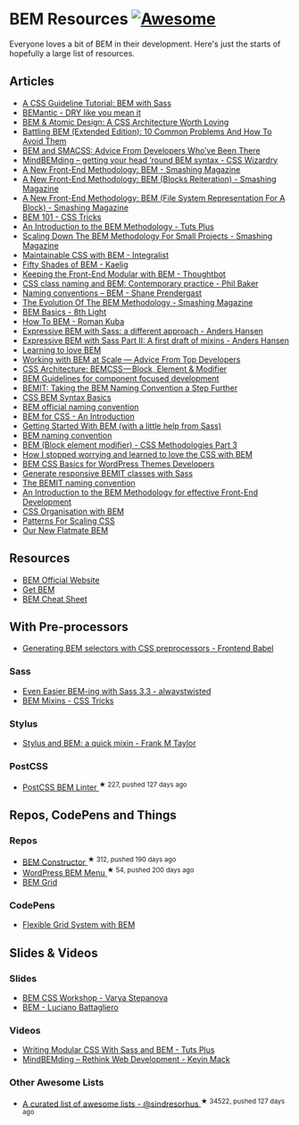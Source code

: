 <h1>
 BEM Resources
 <a href="https://github.com/sindresorhus/awesome">
  <img alt="Awesome" src="https://cdn.rawgit.com/sindresorhus/awesome/d7305f38d29fed78fa85652e3a63e154dd8e8829/media/badge.svg"/>
 </a>
</h1>
<p>
 Everyone loves a bit of BEM in their development. Here's just the starts of hopefully a large list of resources.
</p>
<h2>
 Articles
</h2>
<ul>
 <li>
  <a href="https://assist-software.net/blog/css-guideline-tutorial-bem-sass">
   A CSS Guideline Tutorial: BEM with Sass
  </a>
 </li>
 <li>
  <a href="https://medium.com/@stowball/bemantic-dry-like-you-mean-it-133ea3843d98#.a2ivj7ny9">
   BEMantic - DRY like you mean it
  </a>
 </li>
 <li>
  <a href="https://www.lullabot.com/articles/bem-atomic-design-a-css-architecture-worth-loving">
   BEM & Atomic Design: A CSS Architecture Worth Loving
  </a>
 </li>
 <li>
  <a href="https://www.smashingmagazine.com/2016/06/battling-bem-extended-edition-common-problems-and-how-to-avoid-them/">
   Battling BEM (Extended Edition): 10 Common Problems And How To Avoid Them
  </a>
 </li>
 <li>
  <a href="http://www.sitepoint.com/bem-smacss-advice-from-developers/">
   BEM and SMACSS: Advice From Developers Who’ve Been There
  </a>
 </li>
 <li>
  <a href="http://csswizardry.com/2013/01/mindbemding-getting-your-head-round-bem-syntax/">
   MindBEMding – getting your head ’round BEM syntax - CSS Wizardry
  </a>
 </li>
 <li>
  <a href="https://www.smashingmagazine.com/2012/04/a-new-front-end-methodology-bem/">
   A New Front-End Methodology: BEM - Smashing Magazine
  </a>
 </li>
 <li>
  <a href="https://www.smashingmagazine.com/a-new-front-end-methodology-bem-blocks-reiteration/">
   A New Front-End Methodology: BEM (Blocks Reiteration) - Smashing Magazine
  </a>
 </li>
 <li>
  <a href="https://www.smashingmagazine.com/front-end-methodology-bem-file-system-representation/">
   A New Front-End Methodology: BEM (File System Representation For A Block) - Smashing Magazine
  </a>
 </li>
 <li>
  <a href="https://css-tricks.com/bem-101/">
   BEM 101 - CSS Tricks
  </a>
 </li>
 <li>
  <a href="http://webdesign.tutsplus.com/articles/an-introduction-to-the-bem-methodology--cms-19403">
   An Introduction to the BEM Methodology - Tuts Plus
  </a>
 </li>
 <li>
  <a href="https://www.smashingmagazine.com/2014/07/bem-methodology-for-small-projects/">
   Scaling Down The BEM Methodology For Small Projects - Smashing Magazine
  </a>
 </li>
 <li>
  <a href="http://www.integralist.co.uk/posts/bem.html">
   Maintainable CSS with BEM - Integralist
  </a>
 </li>
 <li>
  <a href="http://blog.kaelig.fr/post/48196348743/fifty-shades-of-bem">
   Fifty Shades of BEM - Kaelig
  </a>
 </li>
 <li>
  <a href="https://robots.thoughtbot.com/keeping-the-frontend-modular-with-bem">
   Keeping the Front-End Modular with BEM - Thoughtbot
  </a>
 </li>
 <li>
  <a href="http://philbaker.me/2014/02/css-class-naming-and-bem-contemporary-practice/">
   CSS class naming and BEM: Contemporary practice - Phil Baker
  </a>
 </li>
 <li>
  <a href="http://shaneprendergast.co.uk/css/naming-conventions-bem/">
   Naming conventions – BEM - Shane Prendergast
  </a>
 </li>
 <li>
  <a href="https://www.smashingmagazine.com/2013/02/the-history-of-the-bem-methodology/">
   The Evolution Of The BEM Methodology - Smashing Magazine
  </a>
 </li>
 <li>
  <a href="http://blog.8thlight.com/nelsol-batalla/2014/08/01/bem-basics.html">
   BEM Basics - 8th Light
  </a>
 </li>
 <li>
  <a href="https://medium.com/@Codebryo/how-to-bem-4a55fa3cd429">
   How To BEM - Roman Kuba
  </a>
 </li>
 <li>
  <a href="http://codepen.io/andersschmidt/post/expressive-bem-with-sass-a-different-approach">
   Expressive BEM with Sass: a different approach - Anders Hansen
  </a>
 </li>
 <li>
  <a href="http://codepen.io/andersschmidt/post/expressive-bem-with-sass-part-ii-a-first-draft-of-mixins">
   Expressive BEM with Sass Part II: A first draft of mixins - Anders Hansen
  </a>
 </li>
 <li>
  <a href="http://mono.company/journal/frontend/learning-to-love-bem//">
   Learning to love BEM
  </a>
 </li>
 <li>
  <a href="http://www.sitepoint.com/working-bem-scale-advice-top-developers/">
   Working with BEM at Scale — Advice From Top Developers
  </a>
 </li>
 <li>
  <a href="https://medium.com/@mjtweaver/css-architecture-bemcss-block-element-modifier-e642bd0f4218">
   CSS Architecture: BEMCSS — Block, Element &  Modifier
  </a>
 </li>
 <li>
  <a href="http://www.joelambert.co.uk/article/bem-guidelines/">
   BEM Guidelines for component focused development
  </a>
 </li>
 <li>
  <a href="http://csswizardry.com/2015/08/bemit-taking-the-bem-naming-convention-a-step-further/">
   BEMIT: Taking the BEM Naming Convention a Step Further
  </a>
 </li>
 <li>
  <a href="https://coryrylan.com/blog/css-bem-syntax-basics">
   CSS BEM Syntax Basics
  </a>
 </li>
 <li>
  <a href="https://en.bem.info/method/naming-convention/">
   BEM official naming convention
  </a>
 </li>
 <li>
  <a href="http://www.gapintelligence.com/blog/2015/bem-for-css-an-introduction">
   BEM for CSS - An Introduction
  </a>
 </li>
 <li>
  <a href="https://www.packtpub.com/books/content/getting-started-bem-little-help-sass/">
   Getting Started With BEM (with a little help from Sass)
  </a>
 </li>
 <li>
  <a href="http://alexmuraro.me/posts/bem/">
   BEM naming convention
  </a>
 </li>
 <li>
  <a href="http://techblog.buyapowa.com/css/frontend/scss/sass/2015/10/07/css-methodologies-part-3.html">
   BEM (Block element modifier) - CSS Methodologies Part 3
  </a>
 </li>
 <li>
  <a href="http://www.theodo.fr/blog/2015/10/how-i-stopped-worrying-and-learned-to-love-the-css-with-bem/">
   How I stopped worrying and learned to love the CSS with BEM
  </a>
 </li>
 <li>
  <a href="https://ahmadawais.com/bem-css-basics-for-wordpress-themes-developers/">
   BEM CSS Basics for WordPress Themes Developers
  </a>
 </li>
 <li>
  <a href="http://codepen.io/craigmdennis/post/generate-responsive-bemit-classes-with-sass">
   Generate responsive BEMIT classes with Sass
  </a>
 </li>
 <li>
  <a href="http://www.jamesturneronline.net/beautifulweb/bemit-naming-convention.html">
   The BEMIT naming convention
  </a>
 </li>
 <li>
  <a href="http://4digits.net/blog/sass/introduction-to-bem.html">
   An Introduction to the BEM Methodology for effective Front-End Development
  </a>
 </li>
 <li>
  <a href="http://www.blankmaker.com/css-organization-with-bem/">
   CSS Organisation with BEM
  </a>
 </li>
 <li>
  <a href="https://dominikpiatek.com/patterns-for-scaling-css/">
   Patterns For Scaling CSS
  </a>
 </li>
 <li>
  <a href="https://m.alphasights.com/our-new-flatmate-bem-15591204af04#.paldmaoyp">
   Our New Flatmate BEM
  </a>
 </li>
</ul>
<h2>
 Resources
</h2>
<ul>
 <li>
  <a href="https://en.bem.info/">
   BEM Official Website
  </a>
 </li>
 <li>
  <a href="http://getbem.com/introduction/">
   Get BEM
  </a>
 </li>
 <li>
  <a href="https://gist.github.com/ingdir/0b211b9253c376f9cfa5">
   BEM Cheat Sheet
  </a>
 </li>
</ul>
<h2>
 With Pre-processors
</h2>
<ul>
 <li>
  <a href="http://frontendbabel.info/articles/bem-with-css-preprocessors/">
   Generating BEM selectors with CSS preprocessors - Frontend Babel
  </a>
 </li>
</ul>
<h3>
 Sass
</h3>
<ul>
 <li>
  <a href="http://alwaystwisted.com/articles/2014-02-27-even-easier-bem-ing-with-sass-33">
   Even Easier BEM-ing with Sass 3.3 - alwaystwisted
  </a>
 </li>
 <li>
  <a href="https://css-tricks.com/snippets/sass/bem-mixins/">
   BEM Mixins - CSS Tricks
  </a>
 </li>
</ul>
<h3>
 Stylus
</h3>
<ul>
 <li>
  <a href="http://blog.frankmtaylor.com/2014/07/16/stylus-and-bem-a-quick-mixin/">
   Stylus and BEM: a quick mixin - Frank M Taylor
  </a>
 </li>
</ul>
<h3>
 PostCSS
</h3>
<ul>
 <li>
  <a href="https://github.com/postcss/postcss-bem-linter">
   PostCSS BEM Linter
  </a>
  <sup>
   &#9733 227, pushed 127 days ago
  </sup>
 </li>
</ul>
<h2>
 Repos, CodePens and Things
</h2>
<h3>
 Repos
</h3>
<ul>
 <li>
  <a href="https://github.com/danielguillan/bem-constructor">
   BEM Constructor
  </a>
  <sup>
   &#9733 312, pushed 190 days ago
  </sup>
 </li>
 <li>
  <a href="https://github.com/roikles/Wordpress-Bem-Menu">
   WordPress BEM Menu
  </a>
  <sup>
   &#9733 54, pushed 200 days ago
  </sup>
 </li>
 <li>
  <a href="https://github.com/bem-incubator/bem-grid">
   BEM Grid
  </a>
 </li>
</ul>
<h3>
 CodePens
</h3>
<ul>
 <li>
  <a href="http://codepen.io/dnomak/pen/wayPxJ?editors=100">
   Flexible Grid System with BEM
  </a>
 </li>
</ul>
<h2>
 Slides & Videos
</h2>
<h3>
 Slides
</h3>
<ul>
 <li>
  <a href="http://varya.me/bem-css-workshop/">
   BEM CSS Workshop - Varya Stepanova
  </a>
 </li>
 <li>
  <a href="https://speakerdeck.com/battaglr/bem">
   BEM - Luciano Battagliero
  </a>
 </li>
</ul>
<h3>
 Videos
</h3>
<ul>
 <li>
  <a href="https://www.youtube.com/watch?v=WH4U4K5W8N8">
   Writing Modular CSS With Sass and BEM - Tuts Plus
  </a>
 </li>
 <li>
  <a href="https://www.youtube.com/watch?v=vgg-NsKZaE4">
   MindBEMding – Rethink Web Development - Kevin Mack
  </a>
 </li>
</ul>
<h3>
 Other Awesome Lists
</h3>
<ul>
 <li>
  <a href="https://github.com/sindresorhus/awesome">
   A curated list of awesome lists - @sindresorhus
  </a>
  <sup>
   &#9733 34522, pushed 127 days ago
  </sup>
 </li>
</ul>
